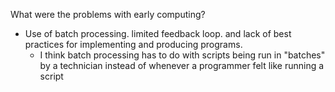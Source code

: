 What were the problems with early computing?
* Use of batch processing. limited feedback loop. and lack of best practices for implementing and producing programs.
  * I think batch processing has to do with scripts being run in "batches" by a technician instead of whenever a programmer felt like running a script
